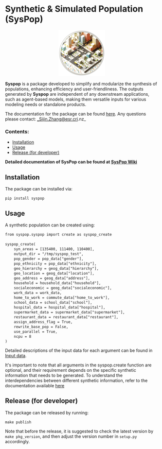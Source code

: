 

# Synthetic & Simulated Population (SysPop)

<p align="center">
    <img src="etc/wiki_img/syspop_wiki.png" alt="Sample Image" width="30%">
</p>

**Syspop** is a package developed to simplify and modularize the synthesis of populations, enhancing efficiency and user-friendliness. The outputs generated by **Syspop** are independent of any downstream applications, such as agent-based models, making them versatile inputs for various modeling needs or standalone products. 

The documentation for the package can be found [here](https://github.com/jzanetti/Syspop/wiki). Any questions please contact: _Sijin.Zhang@esr.cri.nz_

### Contents:

* [Installation](https://github.com/jzanetti/Syspop#installation)
* [Usage](https://github.com/jzanetti/Syspop#usage)
* [Release (for developer)](https://github.com/jzanetti/Syspop#release-for-developer)

**Detailed documentation of SysPop can be found at [SysPop Wiki](https://github.com/jzanetti/Syspop/wiki)**

## Installation
The package can be installed via:
```
pip install syspop
```

## Usage

A synthetic population can be created using:

```
from syspop.syspop import create as syspop_create

syspop_create(
    syn_areas = [135400, 111400, 110400],
    output_dir = "/tmp/syspop_test",
    pop_gender = pop_data["gender"],
    pop_ethnicity = pop_data["ethnicity"],
    geo_hierarchy = geog_data["hierarchy"],
    geo_location = geog_data["location"],
    geo_address = geog_data["address"],
    household = household_data["household"],
    socialeconomic = geog_data["socialeconomic"],
    work_data = work_data,
    home_to_work = commute_data["home_to_work"],
    school_data = school_data["school"],
    hospital_data = hospital_data["hospital"],
    supermarket_data = supermarket_data["supermarket"],
    restaurant_data = restaurant_data["restaurant"],
    assign_address_flag = True,
    rewrite_base_pop = False,
    use_parallel = True,
    ncpu = 8
)
```

Detailed descriptions of the input data for each argument can be found in [Input data](https://github.com/jzanetti/Syspop/wiki/Input-data).

It's important to note that all arguments in the syspop.create function are optional, and their requirement depends on the specific synthetic information that needs to be generated. To understand the interdependencies between different synthetic information, refer to the documentation available [here](https://github.com/jzanetti/Syspop/wiki/Synthetic-population)

## Release (for developer)
The package can be released by running:

```
make publish
```

Note that before the release, it is suggested to check the latest version by ``make pkg_version``, and then adjust the version number in ``setup.py`` accordingly.